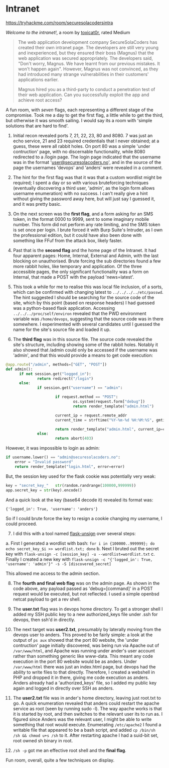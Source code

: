 # Intranet

https://tryhackme.com/room/securesolacodersintra

*Welcome to the intranet!*, a room by [toxicat0r](https://tryhackme.com/p/toxicat0r), rated Medium

> The web application development company SecureSolaCoders has created their own intranet page. The developers are still very young and inexperienced, but they ensured their boss (Magnus) that the web application was secured appropriately. The developers said, "Don't worry, Magnus. We have learnt from our previous mistakes. It won't happen again". However, Magnus was not convinced, as they had introduced many strange vulnerabilities in their customers' applications earlier.
> 
> Magnus hired you as a third-party to conduct a penetration test of their web application. Can you successfully exploit the app and achieve root access?

A fun room, with *seven* flags, each representing a different stage of the compromise. Took me a day to get the first flag, a little while to get the third, but otherwise it was smooth sailing. I would say its a room with 'simple solutions that are hard to find'.

1. Initial recon revealed ports 7, 21, 22, 23, 80 and 8080. 7 was just an echo service, 21 and 23 required credentials that I never obtained; at a guess, these were all rabbit holes. On port 80 was a simple 'under contruction' page, with no discernable functionality, while 8080 redirected to a /login page. The login page indicated that the username was in the format 'user@securesolacoders.no', and in the source of the page the usernames 'devops' and 'anders' were revealed in a comment.

2. The hint for the first flag was that it was that a custom wordlist might be required; I spent a day or so with various bruteforcing techniques (eventually discovering a third user, 'admin', as the login form allows username enumeration) with no success. I can't really give a hint without giving the  password away here, but will just say I guessed it, and it was pretty basic.

3. On the next screen was the **first flag**, and a form asking for an SMS token, in the format 0000 to 9999, sent to some imaginary mobile number. This form did not perform any rate limiting, and the SMS token is set once per login. I brute forced it with Burp Suite's Intruder, as I own the professional edition, but it could have also been done with something like FFuf from the attack box, likely faster.

4. Past that is the **second flag** and the home page of the Intranet. It had four apparent pages: Home, Internal, External and Admin, with the last blocking on unauthorised. Brute forcing the sub directories found a few more rabbit holes, like temporary and application. Of the three accessible pages, the only significant functionality was a form on Internal, that made a POST with the payload 'news=latest'.

5. This took a while for me to realise this was local file inclusion, of a sorts, which can be confirmed with changing latest to `../../../../etc/passwd`. The hint suggested I should be searching for the source code of the site, which by this point (based on response headers) I had guessed was a python-based flask application. Accessing `../../../proc/self/environ` revealed that the PWD environment variable was `/home/devops`, suggesting that the source code was in there somewhere. I experimented with several candidates until I guessed the name for the site's source file and loaded it up.

6. The **third flag** was in this source file. The source code revealed the site's structure, including showing some of the rabbit holes. Notably it also showed that /admin could only be accessed if the username was 'admin', and that this would provide a means to get code execution:

  ```python
  @app.route("/admin", methods=["GET", "POST"])
  def admin():
        if not session.get("logged_in"):
                return redirect("/login")
        else:
                if session.get("username") == "admin":

                        if request.method == "POST":
                                os.system(request.form["debug"])
                                return render_template("admin.html")

                        current_ip = request.remote_addr
                        current_time = strftime("%Y-%m-%d %H:%M:%S", gmtime())

                        return render_template("admin.html", current_ip=current_ip, current_time=current_time)
                else:
                        return abort(403)
  ```
  
  However, it was impossible to login as admin:
  
  ```python
  if username.lower() == "admin@securesolacoders.no":
      error = "Invalid password"
      return render_template("login.html", error=error)
  ```
  
  But, the session key used for the flask cookie was potentially very weak:

  ```python
  key = "secret_key_"   str(random.randrange(100000,999999))
  app.secret_key = str(key).encode()
  ```
  
  And a quick look at the key (base64 decode it) revealed its format was:

  ```
  {'logged_in': True, 'username': 'anders'}
  ```

  So if I could brute force the key to resign a cookie changing my username, I could proceed.
  
7. I did this with a tool named [flask-unsign](https://pypi.org/project/flask-unsign/) over several steps:

  a. First I generated a wordlist with bash: `for i in {100000..999999}; do echo secret_key_$i >> wordlist.txt; done`
  b. Next I bruted out the secret key with `flask-unsign -c [session_key] -u --wordlist=wordlist.txt`
  c. Finally I created a new key with `flask-unsign -c "{'logged_in': True, 'username': 'admin'}" -s -S [discovered_secret]`
  
  This allowed me access to the admin section.
  
8. The **fourth and final web flag** was on the admin page. As shown in the code above, any payload passed as 'debug=[command]' in a POST request would be executed, but not reflected. I used a simple openbsd netcat payload to get a rev shell.

9. The **user.txt** flag was in devops home directory. To get a stronger shell I added my SSH public key to a new authorized_keys file under .ssh for devops, then ssh'd in directly.

10. The next target was **user2.txt**, presumably by laterally moving from the devops user to anders. This proved to be fairly simple: a look at the output of `ps aux` showed that the port 80 website, the 'under contruction' page initially discovered, was being run via Apache out of `/var/www/html`, and Apache was running under ander's user account rather than something generic like www-data. This meant any code execution in the port 80 website would be as anders. Under `/var/www/html` there was just an index.html page, but devops had the ability to write files to that directly. Therefore, I created a webshell in PHP and dropped it in there, giving me code execution as anders. Anders already had a 'authorized_keys' file, so I added my public key again and logged in directly over SSH as anders.

11. The **user2.txt** file was in ander's home directory, leaving just root.txt to go. A quick enumeration revealed that anders could restart the apache service as root (seen by running sudo -l). The way apache works is that it is started by root, and then switches to the relevant user its to run as. I figured since Anders was the relevant user, I might be able to write something that root would execute. Enumerating `/etc/apache2` I found a writable file that appeared to be a bash script, and added `cp /bin/sh /sh && chmod u+s /sh` to it. After restarting apache I had a suid-bit set, root owned sh binary in root.

12. `/sh -p` got me an effective root shell and the **final flag**.

Fun room, overall, quite a few techniques on display. 
